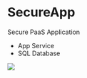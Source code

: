 # SecureApp
 Secure PaaS Application
 <ul>
 <li>App Service
 <li>SQL Database
 </ul>
 <img src="https://storagegomez.blob.core.windows.net/public/images/SecureAppPOC.png"/>
